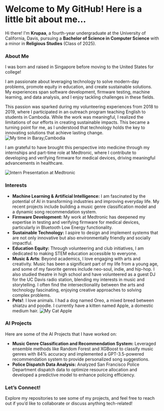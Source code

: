# Welcome to My GitHub! Here is a little bit about me...

Hi there! I'm **Krupaa**, a fourth-year undergraduate at the University of California, Davis, pursuing a **Bachelor of Science in Computer Science** with a minor in **Religious Studies** (Class of 2025).

### About Me
I was born and raised in Singapore before moving to the United States for college!

I am passionate about leveraging technology to solve modern-day problems, promote equity in education, and create sustainable solutions. My experiences span software development, firmware testing, machine learning, and data analysis, and I enjoy tackling challenges in these fields.

This passion was sparked during my volunteering experiences from 2018 to 2019, where I participated in an outreach program teaching English to students in Cambodia. While the work was meaningful, I realized the limitations of our efforts in creating sustainable impacts. This became a turning point for me, as I understood that technology holds the key to innovating solutions that achieve lasting change. 
![My time in Baray,Cambodia](images/baray.jpeg)

I am grateful to have brought this perspective into medicine through my internships and part-time role at Medtronic, where I contribute to developing and verifying firmware for medical devices, driving meaningful advancements in healthcare.

![Intern Presentation at Medtronic](images/medtronic.heic)

### Interests
- **Machine Learning & Artificial Intelligence:** I am fascinated by the potential of AI in transforming industries and improving everyday life. My recent projects include building a music genre classification model and a dynamic song recommendation system.
- **Firmware Development:** My work at Medtronic has deepened my expertise in testing and verifying firmware for medical devices, particularly in Bluetooth Low Energy functionality.
- **Sustainable Technology:** I aspire to design and implement systems that are not only innovative but also environmentally friendly and socially impactful.
- **Education Equity:** Through volunteering and club initiatives, I am dedicated to making STEM education accessible to everyone.
- **Music & Arts**: Beyond academics, I love engaging with arts and creativity. Music has been a significant part of my life from a young age, and some of my favorite genres include neo-soul, indie, and hip-hop. I also studied theatre in high school and have volunteered as a guest DJ for the UC Davis radio station, blending my interests in music and storytelling. I often find the intersectionality between the arts and technology fascinating, enjoying creative approaches to solving complex problems.
- **Pets!**: I love animals. I had a dog named Oreo, a mixed breed between shiatzu and poodle. I currently have a kitten named Apple, a domestic medium hair.
![My Cat Apple](images/apple.jpeg)

### AI Projects
Here are some of the AI Projects that I have worked on:
- **Music Genre Classification and Recommendation System:** Leveraged ensemble methods like Random Forest and XGBoost to classify music genres with 84% accuracy and implemented a GPT-3.5-powered recommendation system to provide personalized song suggestions.
- **Police Dispatch Data Analysis:** Analyzed San Francisco Police Department dispatch data to optimize resource allocation and developed a predictive model to enhance policing efficiency.

### Let’s Connect!
Explore my repositories to see some of my projects, and feel free to reach out if you’d like to collaborate or discuss anything tech-related!
